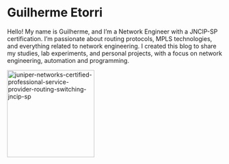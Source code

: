 # Guilherme Etorri
Hello! My name is Guilherme, and I’m a Network Engineer with a JNCIP-SP certification. I’m passionate about routing protocols, MPLS technologies, and everything related to network engineering.
I created this blog to share my studies, lab experiments, and personal projects, with a focus on network engineering, automation and programming.


<img width="204" height="204" alt="juniper-networks-certified-professional-service-provider-routing-switching-jncip-sp" src="https://github.com/user-attachments/assets/6c0f15ab-e65f-45cc-b8b8-28f87005942f" />
